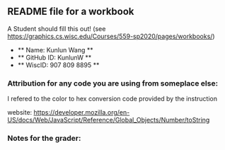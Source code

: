 ## README file for a workbook

A Student should fill this out! (see https://graphics.cs.wisc.edu/Courses/559-sp2020/pages/workbooks/)

- ** Name: Kunlun Wang ** 
- ** GitHub ID: KunlunW ** 
- ** WiscID: 907 809 8895 **

### Attribution for any code you are using from someplace else:

I refered to the color to hex conversion code provided by the instruction 

website: https://developer.mozilla.org/en-US/docs/Web/JavaScript/Reference/Global_Objects/Number/toString


### Notes for the grader: 
